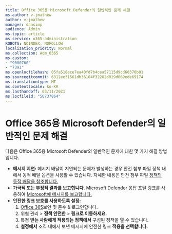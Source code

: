 ```yaml
---
title: Office 365용 Microsoft Defender의 일반적인 문제 해결
ms.author: v-jmathew
author: v-jmathew
manager: dansimp
audience: Admin
ms.topic: article
ms.service: o365-administration
ROBOTS: NOINDEX, NOFOLLOW
localization_priority: Normal
ms.collection: Adm_O365
ms.custom:
- "9000760"
- "7391"
ms.openlocfilehash: 05fa518ece7ea40fd7b4cea57115d9cd60370b01
ms.sourcegitcommit: 6312ee31561db36104f32282d019d069ede69174
ms.translationtype: MT
ms.contentlocale: ko-KR
ms.lasthandoff: 03/11/2021
ms.locfileid: "50737864"
---
```

# <a name="fix-common-problems-with-microsoft-defender-for-office-365"></a>Office 365용 Microsoft Defender의 일반적인 문제 해결

다음은 Office 365용 Microsoft Defender의 일반적인 문제에 대한 몇 가지 해결 방법입니다.

- **메시지 지연:** 메시지 배달이 지연되는 문제가 발생하는 경우 안전 첨부 파일 정책  내에서 동적 배달 옵션을 사용할 수 있습니다. 자세한 내용은 안전 첨부 파일 [정책의 동적 배달을 참조합니다.](https://go.microsoft.com/fwlink/?linkid=2094106)
- **가극적 또는 부정적 결과를 보고합니다.** Microsoft Defender 응답 포털 링크를 사용하여 [Microsoft에 메시지를 보고합니다.](https://go.microsoft.com/fwlink/?linkid=2092835)
- **안전한 링크 보호를 사용하도록 설정:**
    1. [Office 365](https://go.microsoft.com/fwlink/p/?linkid=2077143)보안 및 준수 & 로그인합니다.
    2. 위협 관리  >  **정책 안전한**  >  **링크로 이동하세요.**
    3. 특정 **받는 사람에게 적용되는 정책에서** 구성된 정책을 열 수 있습니다.
    4. **설정에서** 조직 내에서 보낸 메시지에 안전한 링크 **적용을 선택합니다.**
